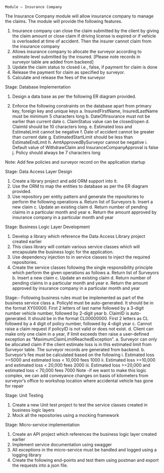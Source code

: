 	Module – Insurance Company
The Insurance Company module will allow insurance company to manage the claims. The module will provide the following features.
1.	 Insurance company can close the claim submitted by the client by giving the claim amount or close claim if driving license is expired or if vehicle is overloaded at time of accident. Then the insurer cannot claim from the insurance company
2.	Allows insurance company to allocate the surveyor according to estimate level submitted by the insured. [Please note records in surveyor table are added from backend]
3.	Update the claim status to closed i.e., false, if payment for claim is done
4.	Release the payment for claim as specified by surveyor.
5.	Calculate and release the fees of the surveyor

Stage: Database Implementation
1.	Design a data base as per the following ER diagram provided.

2.	Enforce the following constraints on the database apart from primary key, foreign key and unique keys
a.	InsuredFirstName, InsuredLastName must be minimum 5 characters long
b.	DateOfInsurance must not be earlier than current date
c.	ClaimStatus value can be closed/open
d.	ClaimId should be 10 characters long.
e.	Estimated loss and EstimateLimit cannot be negative
f.	Date of accident cannot be greater than current date
g.	EstimatedStartLimit should be less than EstimateEndLimit
h.	AmtApprovedBySurveyor cannot be negative
i.	Default value of WithdrawClaim and InsuranceCompanyApproval is false  
j.	Policy should always be 7 characters long

Note: Add few policies and surveyor record on the application startup

Stage: Data Access Layer Design
1.	Create a library project and add ORM support into it. 
2.	Use the ORM to map the entities to database as per the ER diagram provided. 
3.	Use repository per entity pattern and generate the repositories to perform the following operations	
a.	Return list of Surveyors
b.	Insert a new claim
c.	Update an existing claim
d.	Return number of pending claims in a particular month and year
e.	Return the amount approved by insurance company in a particular month and year

Stage: Business Logic Layer Development

1.	Develop a library which reference the Data Access Library project created earlier
2.	This class library will contain various service classes which will encapsulate the business logic for the application.
3.	Use dependency injection to in service classes to inject the required repositories.
4.	Create the service classes following the single responsibility principle which perform the given operations as follows 
a.	Return list of Surveyors
b.	Insert a new claim
c.	Update an existing claim
d.	Return number of pending claims in a particular month and year
e.	Return the amount approved by insurance company in a particular month and year

Stage:- Following business rules must be implemented as part of the business service class
a.	PolicyId must be auto-generated. It should be in the format XY00000. First 2 letters of last name followed by a 3-digit number vehicle number, followed by 2-digit year
b.	ClaimID is auto-generated. It should be in the format CL00000000. First 2 letters as CL followed by a 4 digit of policy number, followed by 4-digit year
c.	Cannot raise a claim request if policyID is not valid or does not exist.
d.	Client can make only one claim in a year, if limit exceeds then raise a user-defined exception as “MaximumClaimLimitReachedException”.
a.	Surveyor can only be allocated claim if the client estimate loss is in this estimated limit from Surveyor table. The surveyor records are generated from backend.
b.	Surveyor’s fee must be calculated based on the following
i.	Estimated loss >=5000 and estimated loss < 10,000   fees 1000
ii.	Estimated loss >=10,000 and estimated loss < 20,000   fees 2000
iii.	Estimated loss >=20,000 and estimated loss < 70,000   fees 7000
Note -if we want to make this logic complex, we can add conveyance changes on basis of kilometers from surveyor’s office to workshop location where accidental vehicle has gone for repair

Stage: Unit Testing
1.	Create a new Unit test project to test the service classes created in business logic layers
2.	Mock all the repositories using a mocking framework

Stage: Micro-service implementation
1.	Create an API project which references the business logic layer created earlier
2.	Implement service documentation using swagger
3.	All exceptions in the micro-service must be handled and logged using a logging library
4.	Create the following end-points and test them using postman and export the requests into a json file.


